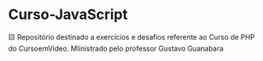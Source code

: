 # Curso-JavaScript
 🟨 Repositório destinado a exercícios e desafios referente ao Curso de PHP do CursoemVideo. MIinistrado pelo professor Gustavo Guanabara
